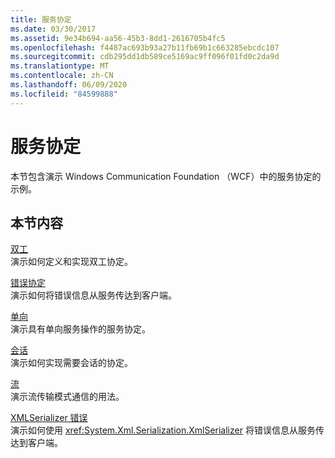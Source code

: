 ```yaml
---
title: 服务协定
ms.date: 03/30/2017
ms.assetid: 9e34b694-aa56-45b3-8dd1-2616705b4fc5
ms.openlocfilehash: f4487ac693b93a27b11fb69b1c663285ebcdc107
ms.sourcegitcommit: cdb295dd1db589ce5169ac9ff096f01fd0c2da9d
ms.translationtype: MT
ms.contentlocale: zh-CN
ms.lasthandoff: 06/09/2020
ms.locfileid: "84599888"
---
```

# <a name="service-contracts"></a>服务协定
本节包含演示 Windows Communication Foundation （WCF）中的服务协定的示例。  
  
## <a name="in-this-section"></a>本节内容  
 [双工](duplex.md)  
 演示如何定义和实现双工协定。  
  
 [错误协定](fault-contract.md)  
 演示如何将错误信息从服务传达到客户端。  
  
 [单向](one-way.md)  
 演示具有单向服务操作的服务协定。  
  
 [会话](session.md)  
 演示如何实现需要会话的协定。  
  
 [流](stream.md)  
 演示流传输模式通信的用法。  
  
 [XMLSerializer 错误](xmlserializer-faults.md)  
 演示如何使用 <xref:System.Xml.Serialization.XmlSerializer> 将错误信息从服务传达到客户端。
